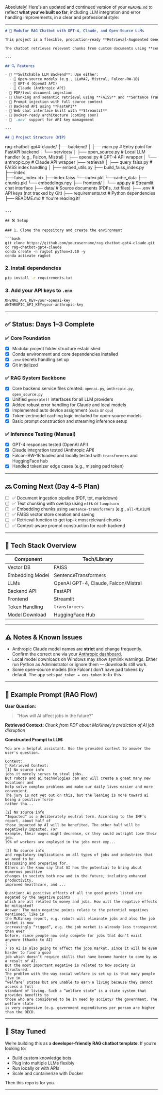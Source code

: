 Absolutely! Here's an updated and continued version of your `README.md` to reflect **what you’ve built so far**, including LLM integration and error handling improvements, in a clear and professional style:

---

```markdown
# 🧠 Modular RAG Chatbot with GPT-4, Claude, and Open-Source LLMs

This project is a flexible, production-ready **Retrieval-Augmented Generation (RAG)** chatbot that supports both **open-source language models** (e.g., LLaMA2, Mistral) and **commercial LLM APIs** such as **OpenAI's GPT-4** and **Anthropic's Claude**.

The chatbot retrieves relevant chunks from custom documents using **semantic search**, constructs prompts with contextual grounding, and generates high-quality answers using the selected LLM backend.

---

## 🔍 Features

- 🔁 **Switchable LLM Backend**: Use either:
  - 🧠 Open-source models (e.g., LLaMA2, Mistral, Falcon-RW-1B)
  - 🤖 GPT-4 (OpenAI API)
  - 🤖 Claude (Anthropic API)
- 📁 PDF/text document ingestion
- 🔎 Chunking and semantic retrieval using **FAISS** and **Sentence Transformers**
- 🧠 Prompt injection with full source context
- 🚀 Backend API using **FastAPI**
- 💬 Web chat interface built with **Streamlit**
- 🐳 Docker-ready architecture (coming soon)
- 🔐 `.env` support for API key management

---

## 📁 Project Structure (WIP)

```

rag-chatbot-gpt4-claude/
├── backend/
│   ├── main.py                        # Entry point for FastAPI backend
│   └── services/
│       ├── open_source.py            # Local LLM handler (e.g., Falcon, Mistral)
│       ├── openai.py                 # GPT-4 API wrapper
│       └── anthropic.py              # Claude API wrapper
├── retrieval/
│   ├── query_faiss.py              # FAISS index handling
│   ├── embed_utils.py
    ├── build_faiss_index.py
    ├──index\
       ├──faiss_index.idx
       ├──index.faiss
       └──index.pkl
    └──cache_data
       ├── chunks.pkl
       └── embeddings.npy
├── frontend/
│   └── app.py                        # Streamlit chat interface
├── data/                             # Source documents (PDFs, .txt files)
├── .env                              # API keys (not tracked by Git)
├── requirements.txt                  # Python dependencies
├── README.md                         # You're reading it!

````

---

## 🛠️ Setup

### 1. Clone the repository and create the environment

```bash
git clone https://github.com/yourusername/rag-chatbot-gpt4-claude.git
cd rag-chatbot-gpt4-claude
conda create -n ragbot python=3.10 -y
conda activate ragbot
````

### 2. Install dependencies

```bash
pip install -r requirements.txt
```

### 3. Add your API keys to `.env`

```
OPENAI_API_KEY=your-openai-key
ANTHROPIC_API_KEY=your-anthropic-key
```

---

## ✅ Status: Days 1–3 Complete

### ✅ Core Foundation

* [x] Modular project folder structure established
* [x] Conda environment and core dependencies installed
* [x] `.env` secrets handling set up
* [x] Git initialized

### ✅ RAG System Backbone

* [x] Core backend service files created: `openai.py`, `anthropic.py`, `open_source.py`
* [x] Unified `generate()` interfaces for all LLM providers
* [x] Added robust error handling for Claude and local models
* [x] Implemented auto device assignment (`cuda` or `cpu`)
* [x] Tokenizer/model caching logic included for open-source models
* [x] Basic prompt construction and streaming inference setup

### ✅ Inference Testing (Manual)

* [x] GPT-4 responses tested (OpenAI API)
* [x] Claude integration tested (Anthropic API)
* [x] Falcon-RW-1B loaded and locally tested with `transformers` and HuggingFace hub
* [x] Handled tokenizer edge cases (e.g., missing pad token)

---

## 🔜 Coming Next (Day 4–5 Plan)

* [ ] ✅ Document ingestion pipeline (PDF, txt, markdown)
* [ ] ✅ Text chunking with overlap using `nltk` or `langchain`
* [ ] ✅ Embedding chunks using `sentence-transformers` (e.g., `all-MiniLM`)
* [ ] ✅ FAISS vector store creation and saving
* [ ] ✅ Retrieval function to get top-k most relevant chunks
* [ ] ✅ Context-aware prompt construction for each backend

---

## 🧪 Tech Stack Overview

| Component       | Tech/Library                         |
| --------------- | ------------------------------------ |
| Vector DB       | FAISS                                |
| Embedding Model | SentenceTransformers                 |
| LLMs            | OpenAI GPT-4, Claude, Falcon/Mistral |
| Backend API     | FastAPI                              |
| Frontend        | Streamlit                            |
| Token Handling  | `transformers`                       |
| Model Download  | HuggingFace Hub                      |

---

## ⚠️ Notes & Known Issues

* Anthropic Claude model names are **strict** and change frequently. Confirm the correct one via your [Anthropic dashboard](https://docs.anthropic.com/claude/docs/models-overview).
* Local model downloads on Windows may show symlink warnings. Either run Python as Administrator or ignore them — downloads still work.
* Some open-source models (like Falcon) don’t have pad tokens by default. The app sets `pad_token = eos_token` to fix this.

---

## 🚀 Example Prompt (RAG Flow)

**User Question:**

> "How will AI affect jobs in the future?"

**Retrieved Context:**
*Chunk from PDF about McKinsey’s prediction of AI job disruption*

**Constructed Prompt to LLM:**

```text
You are a helpful assistant. Use the provided context to answer the user's question.

Context:
🔎 Retrieved Context:
[1] No source info
jobs it merely serves to steal jobs.
But robots and ai technologies can and will create a great many new vocations and
help solve complex problems and make our daily lives easier and more convenient.
The jury is not yet out on this, but the leaning is more toward ai being a positive force
rather tha...

[2] No source info
“Impacted” is a deliberately neutral term. According to the IMF’s report, about half of
those impacted by AI will be benefited. The other half will be negatively impacted. For
example, their wages might decrease, or they could outright lose their job.
19% of workers are employed in the jobs most exp...

[3] No source info
and regulatory implications on all types of jobs and industries that we need to be
discussing and preparing for.
Others in the know say that AI has the potential to bring about numerous positive
changes in society both now and in the future, including enhanced productivity,
improved healthcare, and ...

Question: Ai positive effects of all the good points listed are negated by the negative points
which are all related to money and jobs. How will the negative effects be mitigated?
Answer: The main negative points relate to the potential negatives mentioned, like in
the McKinsey report, e.g. robots will eliminate jobs and also the job market is now
increasingly “rigged”, e.g. the job market is already less transparent than ever
before, since people now only compete for jobs that don’t exist anymore (thanks to AI)        
(
) so AI is also going to affect the jobs market, since it will be even harder to find a good  
job which doesn’t require skills that have become harder to come by as a result of AI.
But the most important negative is related to how society is structured.
The problem with the way social welfare is set up is that many people live in
“welfare” states but are unable to earn a living because they cannot access a full
standard of living. Such a “welfare state” is a state system that provides benefits to
those who are considered to be in need by society/ the government. The welfare state
is very expensive (e.g. government expenditures per person are higher than the OECD.

```

---

## 📌 Stay Tuned

We’re building this as a **developer-friendly RAG chatbot template**. If you’re looking to:

* Build custom knowledge bots
* Plug into multiple LLMs flexibly
* Run locally or with APIs
* Scale and containerize with Docker

Then this repo is for you.

---

